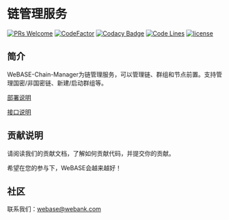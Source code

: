 # 链管理服务
[![PRs Welcome](https://img.shields.io/badge/PRs-welcome-brightgreen.svg?style=flat-square)](https://webasedoc.readthedocs.io/zh_CN/latest/docs/WeBASE/CONTRIBUTING.html)
[![CodeFactor](https://www.codefactor.io/repository/github/webankfintech/WeBASE-Chain-Manager/badge)](https://www.codefactor.io/repository/github/webankfintech/WeBASE-Chain-Manager)
[![Codacy Badge](https://api.codacy.com/project/badge/Grade/f5be085401f54e7080a654693ac260d4)](https://www.codacy.com/gh/WeBankFinTech/WeBASE-Front?utm_source=github.com&amp;utm_medium=referral&amp;utm_content=WeBankFinTech/WeBASE-Chain-Manager&amp;utm_campaign=Badge_Grade)
[![Code Lines](https://tokei.rs/b1/github/WeBankFinTech/WeBASE-Front?category=code)](https://github.com/WeBankFinTech/WeBASE-Chain-Manager)
[![license](http://img.shields.io/badge/license-Apache%20v2-blue.svg)](http://www.apache.org/licenses/)


## 简介
WeBASE-Chain-Manager为链管理服务，可以管理链、群组和节点前置。支持管理国密/非国密链、新建/启动群组等。

[部署说明](./install.md)

[接口说明](./interface.md)

## 贡献说明
请阅读我们的贡献文档，了解如何贡献代码，并提交你的贡献。

希望在您的参与下，WeBASE会越来越好！

## 社区
联系我们：webase@webank.com


